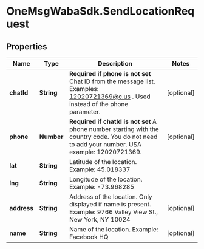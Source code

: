 # OneMsgWabaSdk.SendLocationRequest

## Properties

Name | Type | Description | Notes
------------ | ------------- | ------------- | -------------
**chatId** | **String** | **Required if phone is not set**  Chat ID from the message list. Examples: 12020721369@c.us . Used instead of the phone parameter. | [optional] 
**phone** | **Number** | **Required if chatId is not set**  A phone number starting with the country code. You do not need to add your number.   USA example: 12020721369. | [optional] 
**lat** | **String** | Latitude of the location. Example: 45.018337 | 
**lng** | **String** | Longitude of the location. Example: -73.968285 | 
**address** | **String** | Address of the location. Only displayed if name is present. Example: 9766 Valley View St., New York, NY 10024 | [optional] 
**name** | **String** | Name of the location. Example: Facebook HQ | [optional] 


